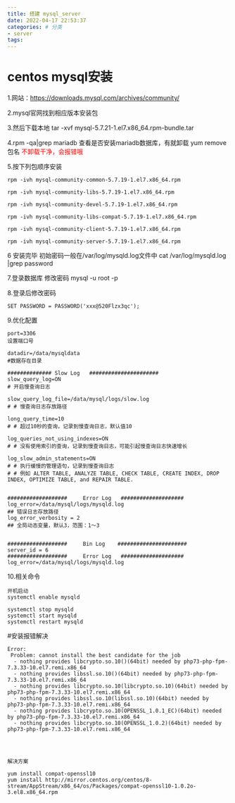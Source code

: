 ```yaml
---
title: 搭建 mysql_server
date: 2022-04-17 22:53:37
categories: # 分类
- server
tags:
---
```

# centos mysql安装

1.网站：https://downloads.mysql.com/archives/community/

2.mysql官网找到相应版本安装包

3.然后下载本地 tar -xvf mysql-5.7.21-1.el7.x86_64.rpm-bundle.tar

4.rpm -qa|grep mariadb 查看是否安装mariadb数据库，有就卸载  yum remove 包名 <font color='red'>不卸载干净，会报错哦</font>

5.按下列包顺序安装
    
    rpm -ivh mysql-community-common-5.7.19-1.el7.x86_64.rpm
    
    rpm -ivh mysql-community-libs-5.7.19-1.el7.x86_64.rpm
    
    rpm -ivh mysql-community-devel-5.7.19-1.el7.x86_64.rpm
    
    rpm -ivh mysql-community-libs-compat-5.7.19-1.el7.x86_64.rpm
    
    rpm -ivh mysql-community-client-5.7.19-1.el7.x86_64.rpm
    
    rpm -ivh mysql-community-server-5.7.19-1.el7.x86_64.rpm
    
6 安装完毕 初始密码一般在/var/log/mysqld.log文件中   cat   /var/log/mysqld.log |grep password

7.登录数据库 修改密码 mysql -u root -p

8.登录后修改密码 

    SET PASSWORD = PASSWORD('xxx@520Flzx3qc');
    
9.优化配置    

    port=3306
    设置端口号
    
    datadir=/data/mysqldata
    #数据存在目录
        
    ############## Slow Log   ######################
    slow_query_log=ON
    # 开启慢查询日志
    
    slow_query_log_file=/data/mysql/logs/slow.log
    # # 慢查询日志存放路径
    
    long_query_time=10
    # # 超过10秒的查询，记录到慢查询日志，默认值10
    
    log_queries_not_using_indexes=ON
    # # 没有使用索引的查询，记录到慢查询日志，可能引起慢查询日志快速增长
    
    log_slow_admin_statements=ON
    # # 执行缓慢的管理语句，记录到慢查询日志
    # # 例如 ALTER TABLE, ANALYZE TABLE, CHECK TABLE, CREATE INDEX, DROP INDEX, OPTIMIZE TABLE, and REPAIR TABLE.
    
    
    ###################     Error Log   ####################
    log_error=/data/mysql/logs/mysqld.log
    ## 错误日志存放路径
    log_error_verbosity = 2
    ## 全局动态变量，默认3，范围：1～3
    
    
    ###################     Bin Log    ######################
    server_id = 6
    ###################     Error Log   ####################
    log_error=/data/mysql/logs/mysqld.log
    
    
10.相关命令
    
    开机启动
    systemctl enable mysqld
    
    systemctl stop mysqld
    systemctl start mysqld
    systemctl restart mysqld
    
    
#安装报错解决

    Error: 
     Problem: cannot install the best candidate for the job
      - nothing provides libcrypto.so.10()(64bit) needed by php73-php-fpm-7.3.33-10.el7.remi.x86_64
      - nothing provides libssl.so.10()(64bit) needed by php73-php-fpm-7.3.33-10.el7.remi.x86_64
      - nothing provides libcrypto.so.10(libcrypto.so.10)(64bit) needed by php73-php-fpm-7.3.33-10.el7.remi.x86_64
      - nothing provides libssl.so.10(libssl.so.10)(64bit) needed by php73-php-fpm-7.3.33-10.el7.remi.x86_64
      - nothing provides libcrypto.so.10(OPENSSL_1.0.1_EC)(64bit) needed by php73-php-fpm-7.3.33-10.el7.remi.x86_64
      - nothing provides libcrypto.so.10(OPENSSL_1.0.2)(64bit) needed by php73-php-fpm-7.3.33-10.el7.remi.x86_64
    
    
    
    
    解决方案
    
    yum install compat-openssl10
    yum install http://mirror.centos.org/centos/8-stream/AppStream/x86_64/os/Packages/compat-openssl10-1.0.2o-3.el8.x86_64.rpm